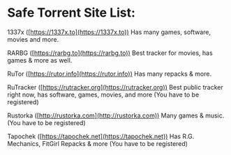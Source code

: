 # Safe Torrent Site List:

1337x ([https://1337x.to](https://1337x.to)) Has many games, software, movies and more.

RARBG ([https://rarbg.to](https://rarbg.to)) Best tracker for movies, has games & more as well.

RuTor ([https://rutor.info](https://rutor.info)) Has many repacks & more.

RuTracker ([https://rutracker.org](https://rutracker.org)) Best public tracker right now, has software, games, movies, and more (You have to be registered)

Rustorka ([http://rustorka.com](http://rustorka.com)) Many games & music. (You have to be registered)

Tapochek ([https://tapochek.net](https://tapochek.net)) Has R.G. Mechanics, FitGirl Repacks & more (You have to be registered)
